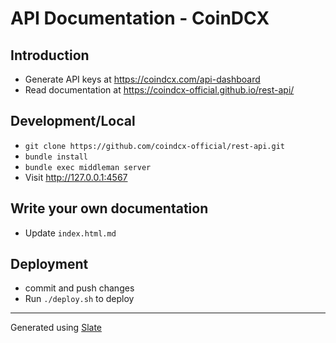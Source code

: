 # API Documentation - CoinDCX

## Introduction
- Generate API keys at https://coindcx.com/api-dashboard
- Read documentation at https://coindcx-official.github.io/rest-api/

## Development/Local
- `git clone https://github.com/coindcx-official/rest-api.git`
- `bundle install`
- `bundle exec middleman server`
- Visit http://127.0.0.1:4567


## Write your own documentation
- Update `index.html.md`


## Deployment
- commit and push changes
- Run `./deploy.sh` to deploy
---

Generated using [Slate](https://github.com/slatedocs/slate)